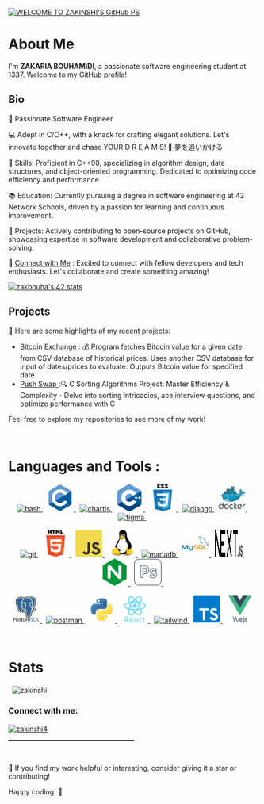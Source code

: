 [![WELCOME TO ZAKINSHI'S GitHub PS](https://readme-typing-svg.demolab.com/?lines=WELCOME+TO+ZAKINSHI'S+GitHub+SP;STUDENT+AT+1337school+\(42+NETWORK\))](https://git.io/typing-svg)

[//]: # (This may be the most platform independent comment)

# About Me
I'm **ZAKARIA BOUHAMIDI**, a passionate software engineering student at [1337](https://1337.ma/en/). Welcome to my GitHub profile!

## Bio

🚀 Passionate Software Engineer

💻 Adept in C/C++, with a knack for crafting elegant solutions. Let's innovate together and chase YOUR D R E A M S! 🌟 夢を追いかける

🔧 Skills: Proficient in C++98, specializing in algorithm design, data structures, and object-oriented programming. Dedicated to optimizing code efficiency and performance.

📚 Education: Currently pursuing a degree in software engineering at 42 Network Schools, driven by a passion for learning and continuous improvement.

🔗 Projects: Actively contributing to open-source projects on GitHub, showcasing expertise in software development and collaborative problem-solving.

💬 [Connect with Me](https://linkedin.com/in/zakinshi4) : Excited to connect with fellow developers and tech enthusiasts.
Let's collaborate and create something amazing!


[![zakbouha's 42 stats](https://badge.mediaplus.ma/landscapes/zakbouha)](https://github.com/oakoudad/badge42)


## Projects

🚀 Here are some highlights of my recent projects:

- [ Bitcoin Exchange ](https://github.com/zakinshi/CPP_PARSING): 💰 Program fetches Bitcoin value for a given date from CSV database of historical prices. Uses another CSV database for input of dates/prices to evaluate. Outputs Bitcoin value for specified date.
- [ Push Swap ](https://github.com/zakinshi/Push_swap):🔍 C Sorting Algorithms Project: Master Efficiency & Complexity - Delve into sorting intricacies, ace interview questions, and optimize performance with C

Feel free to explore my repositories to see more of my work!

<br>

<h1 align="left">Languages and Tools :</h1>
<p align="center">
    <a href="https://www.gnu.org/software/bash/" target="_blank" rel="noreferrer">
        <img src="https://www.vectorlogo.zone/logos/gnu_bash/gnu_bash-icon.svg" alt="bash" width="55" height="55"/>
    </a>
    &nbsp;
    <a href="https://www.cprogramming.com/" target="_blank" rel="noreferrer">
        <img src="https://raw.githubusercontent.com/devicons/devicon/master/icons/c/c-original.svg" alt="c" width="55" height="55"/>
    </a>
    &nbsp;
    <a href="https://www.chartjs.org" target="_blank" rel="noreferrer">
        <img src="https://www.chartjs.org/media/logo-title.svg" alt="chartjs" width="55" height="55"/>
    </a>
    &nbsp;
    <a href="https://www.w3schools.com/cpp/" target="_blank" rel="noreferrer">
        <img src="https://raw.githubusercontent.com/devicons/devicon/master/icons/cplusplus/cplusplus-original.svg" alt="cplusplus" width="55" height="55"/>
    </a>
    &nbsp;
    <a href="https://www.w3schools.com/css/" target="_blank" rel="noreferrer">
        <img src="https://raw.githubusercontent.com/devicons/devicon/master/icons/css3/css3-original-wordmark.svg" alt="css3" width="55" height="55"/>
    </a>
    &nbsp;
    <a href="https://www.djangoproject.com/" target="_blank" rel="noreferrer">
        <img src="https://cdn.worldvectorlogo.com/logos/django.svg" alt="django" width="55" height="55"/>
    </a>
    &nbsp;
    <a href="https://www.docker.com/" target="_blank" rel="noreferrer">
        <img src="https://raw.githubusercontent.com/devicons/devicon/master/icons/docker/docker-original-wordmark.svg" alt="docker" width="55" height="55"/>
    </a>
    &nbsp;
    <a href="https://www.figma.com/" target="_blank" rel="noreferrer">
        <img src="https://www.vectorlogo.zone/logos/figma/figma-icon.svg" alt="figma" width="55" height="55"/>
    </a>
    &nbsp;
    <br>
    <br>
    <a href="https://git-scm.com/" target="_blank" rel="noreferrer">
        <img src="https://www.vectorlogo.zone/logos/git-scm/git-scm-icon.svg" alt="git" width="55" height="55"/>
    </a>
    &nbsp;
    <a href="https://www.w3.org/html/" target="_blank" rel="noreferrer">
        <img src="https://raw.githubusercontent.com/devicons/devicon/master/icons/html5/html5-original-wordmark.svg" alt="html5" width="55" height="55"/>
    </a>
    &nbsp;
    <a href="https://developer.mozilla.org/en-US/docs/Web/JavaScript" target="_blank" rel="noreferrer">
        <img src="https://raw.githubusercontent.com/devicons/devicon/master/icons/javascript/javascript-original.svg" alt="javascript" width="55" height="55"/>
    </a>
    &nbsp;
    <a href="https://www.linux.org/" target="_blank" rel="noreferrer">
        <img src="https://raw.githubusercontent.com/devicons/devicon/master/icons/linux/linux-original.svg" alt="linux" width="55" height="55"/>
    </a>
    &nbsp;
    <a href="https://mariadb.org/" target="_blank" rel="noreferrer">
        <img src="https://www.vectorlogo.zone/logos/mariadb/mariadb-icon.svg" alt="mariadb" width="55" height="55"/>
    </a>
    &nbsp;
    <a href="https://www.mysql.com/" target="_blank" rel="noreferrer">
        <img src="https://raw.githubusercontent.com/devicons/devicon/master/icons/mysql/mysql-original-wordmark.svg" alt="mysql" width="55" height="55"/>
    </a>
    &nbsp;
    <a href="https://nextjs.org/" target="_blank" rel="noreferrer">
        <picture>
            <source srcset="assets/nextjs-dark.svg" media="(prefers-color-scheme: dark)" />
            <source srcset="assets/nextjs-light.svg" media="(prefers-color-scheme: light)" />
            <img src="assets/nextjs-light.svg" width="55" height="55" alt="nextjs"/>
        </picture>
    </a>
    &nbsp;
    <a href="https://www.nginx.com" target="_blank" rel="noreferrer">
        <img src="https://raw.githubusercontent.com/devicons/devicon/master/icons/nginx/nginx-original.svg" alt="nginx" width="55" height="55"/>
    </a>
    &nbsp;
    <a href="https://www.photoshop.com/en" target="_blank" rel="noreferrer">
        <img src="https://raw.githubusercontent.com/devicons/devicon/master/icons/photoshop/photoshop-line.svg" alt="photoshop" width="55" height="55"/>
    </a>
    &nbsp;
    <br>
    <br>
    <a href="https://www.postgresql.org" target="_blank" rel="noreferrer">
        <img src="https://raw.githubusercontent.com/devicons/devicon/master/icons/postgresql/postgresql-original-wordmark.svg" alt="postgresql" width="55" height="55"/>
    </a>
    &nbsp;
    <a href="https://postman.com" target="_blank" rel="noreferrer">
        <img src="https://www.vectorlogo.zone/logos/getpostman/getpostman-icon.svg" alt="postman" width="55" height="55"/>
    </a>
    &nbsp;
    <a href="https://www.python.org" target="_blank" rel="noreferrer">
        <img src="https://raw.githubusercontent.com/devicons/devicon/master/icons/python/python-original.svg" alt="python" width="55" height="55"/>
    </a>
    &nbsp;
    <a href="https://reactjs.org/" target="_blank" rel="noreferrer">
        <img src="https://raw.githubusercontent.com/devicons/devicon/master/icons/react/react-original-wordmark.svg" alt="react" width="55" height="55"/>
    </a>
    &nbsp;
    <a href="https://tailwindcss.com/" target="_blank" rel="noreferrer">
        <img src="https://www.vectorlogo.zone/logos/tailwindcss/tailwindcss-icon.svg" alt="tailwind" width="55" height="55"/>
    </a>
    &nbsp;
    <a href="https://www.typescriptlang.org/" target="_blank" rel="noreferrer">
        <img src="https://raw.githubusercontent.com/devicons/devicon/master/icons/typescript/typescript-original.svg" alt="typescript" width="55" height="55"/>
    </a>
    &nbsp;
    <a href="https://vuejs.org/" target="_blank" rel="noreferrer">
        <img src="https://raw.githubusercontent.com/devicons/devicon/master/icons/vuejs/vuejs-original-wordmark.svg" alt="vuejs" width="55" height="55"/>
    </a>

</p>

<br>

<h1>Stats</h1>
<p>
    &nbsp;
    <img align="center" src="https://github-readme-stats.vercel.app/api?username=zakinshi&show_icons=true&locale=en" alt="zakinshi" />
</p>

<h3 align="left">Connect with me:</h3>
<p align="left">
    <a href="https://linkedin.com/in/zakinshi4" target="blank">
        <img align="center" src="https://raw.githubusercontent.com/rahuldkjain/github-profile-readme-generator/master/src/images/icons/Social/linked-in-alt.svg" alt="zakinshi4" height="30" width="40" />
    </a>
</p>

<!-- 
<p>
    <img align="left" src="https://github-readme-stats.vercel.app/api/top-langs?username=zakinshi&show_icons=true&locale=en&layout=compact" alt="zakinshi" />
</p> -->

<hr style="border: 0.5px solid #333; width: 50%;">
<br>

🌟 If you find my work helpful or interesting, consider giving it a star or contributing!

Happy coding! 🚀
